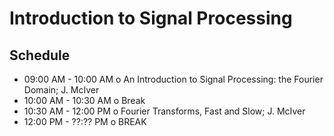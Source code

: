 # Introduction to Signal Processing

## Schedule

 * 09:00 AM - 10:00 AM  o  An Introduction to Signal Processing: the Fourier Domain; J. McIver
 * 10:00 AM - 10:30 AM  o  Break
 * 10:30 AM - 12:00 PM  o  Fourier Transforms, Fast and Slow; J. McIver
 * 12:00 PM - ??:?? PM  o  BREAK